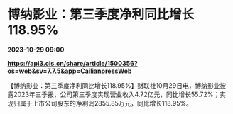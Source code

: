 # 博纳影业：第三季度净利同比增长118.95%

**2023-10-29 09:00**

**https://api3.cls.cn/share/article/1500356?os=web&sv=7.7.5&app=CailianpressWeb**

【博纳影业：第三季度净利同比增长118.95%】财联社10月29日电，博纳影业披露2023年三季报，公司第三季度实现营业收入4.72亿元，同比增长55.72%；实现归属于上市公司股东的净利润2855.85万元，同比增长118.95%。